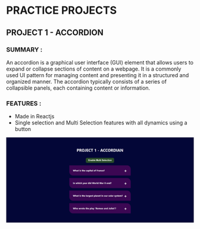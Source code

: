 # PRACTICE PROJECTS

## PROJECT 1 - ACCORDION
### SUMMARY : 
An accordion is a graphical user interface (GUI) element that allows users to expand or collapse sections of content on a webpage. It is a commonly used UI pattern for managing content and presenting it in a structured and organized manner. The accordion typically consists of a series of collapsible panels, each containing content or information.

### FEATURES :
- Made in Reactjs
- Single selection and Multi Selection features with all dynamics using a button

![Accordion](src/readmeImages/accordian.png)


